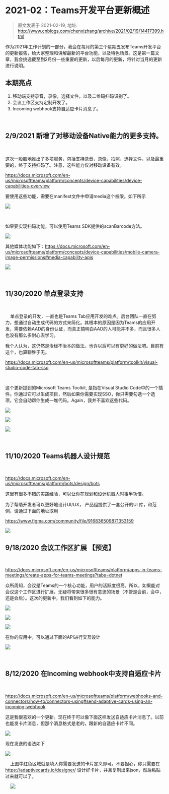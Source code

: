 # 2021-02：Teams开发平台更新概述 
> 原文发表于 2021-02-19, 地址: http://www.cnblogs.com/chenxizhang/archive/2021/02/19/14417399.html 


作为2021年工作计划的一部分，我会在每月的第三个星期五发布Teams开发平台的更新报告，给大家整理和讲解最新的平台功能，以及特色场景。这是第一篇文章，我会挑选截至到2月份一些重要的更新，以后每月的更新，将针对当月的更新进行说明。


本期亮点
----

1. 移动端支持录音，录像，选择文件，以及二维码扫码识别了。
2. 会议工作区支持定制开发了。
3. Incoming webhook支持自适应卡片消息了。


 

2/9/2021 新增了对移动设备Native能力的更多支持。
-------------------------------


 

这次一股脑地推出了多项服务，包括支持录音，录像，拍照，选择文件，以及最重要的，终于支持扫码了。注意，这些能力仅对移动设备有效。


<https://docs.microsoft.com/en-us/microsoftteams/platform/concepts/device-capabilities/device-capabilities-overview>

要使用这些功能，需要在manifest文件中申请media这个权限。如下所示


![](https://img2020.cnblogs.com/blog/9072/202102/9072-20210219175824511-1032317791.png)



 

如果要实现扫码功能，可以使用Teams SDK提供的scanBarcode方法。


![](https://img2020.cnblogs.com/blog/9072/202102/9072-20210219175825329-940803387.png)


其他媒体功能如下：<https://docs.microsoft.com/en-us/microsoftteams/platform/concepts/device-capabilities/mobile-camera-image-permissions#media-capability-apis>


![](https://img2020.cnblogs.com/blog/9072/202102/9072-20210219175826448-962247193.png)



 

11/30/2020 单点登录支持
-----------------


 

    单点登录的开发，一直也是Teams Tab应用开发的难点。后台团队一直在努力，想通过自动生成代码的方式来简化。其根本的原因是因为Teams的应用开发，需要依赖AAD的身份认证，而真正搞明白AAD的人可能并不多，而且很多人也没有那么多耐心去学习。


我个人认为，这仍然是治标不治本的做法。也许以后可以有更好的做法吧。目前有这个，也算聊胜于无。


<https://docs.microsoft.com/en-us/microsoftteams/platform/toolkit/visual-studio-code-tab-sso>


 

这个更新提到的Microsoft Teams Toolkit, 是指在Visual Studio Code中的一个插件。你通过它可以生成项目，然后如果你需要实现SSO，你只需要勾选一个选项，它会自动帮你生成一堆代码。Again，我并不喜欢这些代码。


![](https://img2020.cnblogs.com/blog/9072/202102/9072-20210219175827583-69054897.png)


![](https://img2020.cnblogs.com/blog/9072/202102/9072-20210219175829215-1889351838.png)


![](https://img2020.cnblogs.com/blog/9072/202102/9072-20210219175832588-1436027089.png)



 

11/10/2020 Teams机器人设计规范
-----------------------


 

<https://docs.microsoft.com/en-us/microsoftteams/platform/bots/design/bots>


这里有很多不错的实践经验，可以让你在规划和设计机器人时事半功倍。


为了帮助开发者可以更好地设计UI/UX， 产品组提供了一套公开的UI 库，和范例，请通过下面的地址取用


<https://www.figma.com/community/file/916836509871353159>


![](https://img2020.cnblogs.com/blog/9072/202102/9072-20210219175835454-1367822066.png)


9/18/2020 会议工作区扩展 【预览】
----------------------


 

<https://docs.microsoft.com/en-us/microsoftteams/platform/apps-in-teams-meetings/create-apps-for-teams-meetings?tabs=dotnet>


众所周知，会议是Teams的一个核心功能，用户的活跃度很高。所以，如果能对会议这个工作区进行扩展，无疑将带来很多很有意思的场景（不管是会前，会中，还是会后）。这次的更新中，我们看到如下的能力。


![](https://img2020.cnblogs.com/blog/9072/202102/9072-20210219175836668-194912268.png)


![](https://img2020.cnblogs.com/blog/9072/202102/9072-20210219175845217-1699197015.png)


![](https://img2020.cnblogs.com/blog/9072/202102/9072-20210219175849602-387766961.png)


在你的应用中，可以通过下面的API进行交互设计


![](https://img2020.cnblogs.com/blog/9072/202102/9072-20210219175850390-1350713561.png)



 

8/12/2020 在Incoming webhook中支持自适应卡片
-----------------------------------


 

<https://docs.microsoft.com/en-us/microsoftteams/platform/webhooks-and-connectors/how-to/connectors-using#send-adaptive-cards-using-an-incoming-webhook>


这是我很喜欢的一个更新。现在终于可以像下面这样发送自适应卡片消息了。以前也能发卡片消息，但那个消息格式是老的，跟新的自适应卡片不同。


![](https://img2020.cnblogs.com/blog/9072/202102/9072-20210219175851022-707724405.png)


现在发送的语法如下


![](https://img2020.cnblogs.com/blog/9072/202102/9072-20210219175851565-2020823484.png)


    上图中红色区域就是填入你需要发送的卡片定义即可。不要担心，你只需要在<https://adaptivecards.io/designer/> 设计好卡片，并且复制出来json，然后粘贴过来就可以了。


    ![](https://img2020.cnblogs.com/blog/9072/202102/9072-20210219175855380-1842239005.png)



 


 


 


 


 

